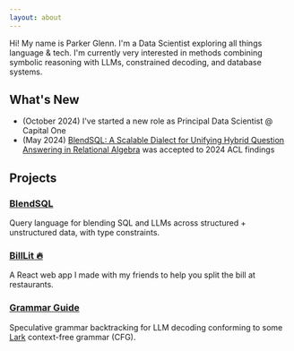 ```yaml
---
layout: about
---
```


Hi! My name is Parker Glenn. I'm a Data Scientist exploring all things language & tech. I'm currently very interested in methods combining symbolic reasoning with LLMs, constrained decoding, and database systems.

## What's New

- (October 2024) I've started a new role as Principal Data Scientist @ Capital One
- (May 2024) [BlendSQL: A Scalable Dialect for Unifying Hybrid Question Answering in Relational Algebra](https://aclanthology.org/2024.findings-acl.25/) was accepted to 2024 ACL findings

## Projects

### [BlendSQL](https://github.com/parkervg/blendsql)
Query language for blending SQL and LLMs across structured + unstructured data, with type constraints.

### [BillLit 🔥](https://billlit.com/)
A React web app I made with my friends to help you split the bill at restaurants.

### [Grammar Guide](https://github.com/parkervg/grammar-guide)
Speculative grammar backtracking for LLM decoding conforming to some [Lark](https://github.com/lark-parser/lark) context-free grammar (CFG).
